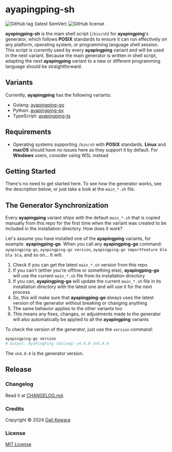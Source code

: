 # ayapingping-sh

![GitHub tag (latest SemVer)](https://img.shields.io/github/v/tag/dalikewara/ayapingping-sh)
![GitHub license](https://img.shields.io/github/license/dalikewara/ayapingping-sh)

**ayapingping-sh** is the main shell script (`/bin/sh`) for **ayapingping**'s generator, which follows **POSIX** standards to ensure 
it can run effectively on any platform, operating system, or programming language shell session. This script is currently 
used by every **ayapingping** variant and will be used in the next variant. Because the main generator is written in shell 
script, adapting the next **ayapingping** variant to a new or different programming language should be straightforward.

## Variants

Currently, **ayapingping** has the following variants:

- Golang: [ayapingping-go](https://github.com/dalikewara/ayapingping-go)
- Python: [ayapingping-py](https://github.com/dalikewara/ayapingping-py)
- TypeScript: [ayapingping-ts](https://github.com/dalikewara/ayapingping-ts)

## Requirements

- Operating systems supporting `/bin/sh` with **POSIX** standards. **Linux** and **macOS** should have no issues here as
they support it by default. For **Windows** users, consider using WSL instead

## Getting Started

There's no need to get started here. To see how the generator works, see the description below, or just take a look at the `main_*.sh` file.

## The Generator Synchronization

Every **ayapingping** variant ships with the default `main_*.sh` that is copied manually from this repo for the first time when the variant was created to be included in the installation directory. How does it work?

Let's assume you have installed one of the **ayapingping** variants, for example: **ayapingping-go**. When you call any **ayapingping-go** command: `ayapingping-go`, `ayapingping-go version`, `ayapingping-go importFeature bla bla bla`, and so on... It will:

1. Check if you can get the latest `main_*.sh` version from this repo
2. If you can't (either you're offline or something else), **ayapingping-go** will use the current `main_*.sh` file from its installation directory
3. If you can, **ayapingping-go** will update the current `main_*.sh` file in its installation directory with the latest one and will use it for the next process
4. So, this will make sure that **ayapingping-go** always uses the latest version of the generator without breaking or changing anything
5. The same behavior applies to the other variants too
6. This means any fixes, changes, or adjustments made to the generator will also automatically be applied to all the **ayapingping** variants

To check the version of the generator, just use the `version` command:

```bash
ayapingping-go version
# Output: AyaPingPing (Golang) v4.4.0 sh4.0.0
```

The `sh4.0.0` is the generator version.

## Release

### Changelog

Read it at [CHANGELOG.md](https://github.com/dalikewara/ayapingping-sh/blob/master/CHANGELOG.md).

### Credits

Copyright &copy; 2024 [Dali Kewara](https://www.dalikewara.com)

### License

[MIT License](https://github.com/dalikewara/ayapingping-sh/blob/master/LICENSE)

